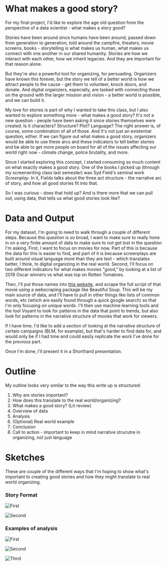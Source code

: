 # What makes a good story? 

For my final project, I'd like to explore the age old question from the perspective of a data scientist - what makes a story good? 

Stories have been around since humans have been around, passed down from generation to generation, told around the campfire, theaters, movie screens, books - storytelling is what makes us human, what makes us connect with one another in our shared humanity. Stories are how we interact with each other, how we inherit legacies. And they are important for that reason alone. 

But they're also a powerful tool for organizing, for persuading. Organizers have known this forever, but the story we tell of a better world is how we attract people to the cause - get them to volunteer, knock doors, and donate. And digital organizers, especially, are tasked with connecting those on the ground with the larger mission and vision - a better world is possible, and we can build it. 

My love for stories is part of why I wanted to take this class, but I also wanted to explore something more - what makes a good story? It's not a new question - people have been asking it since stories themselves were created. Is it characters? Structure? Plot? Language? The right answer is, of course, some combination of all of those. And it's not just an existential question, either. If we can figure out what makes a good story, organizers would be able to use these arcs and these indicators to tell better stories and be able to get more people on board for all of the issues affecting our world right now - climate change, police brutality, and more. 

Since I started exploring this concept, I started consuming so much content on what exactly makes a good story. One of the books I picked up (through my screenwriting class last semester) was Syd Field's seminal work <i>Screenplay</i>. In it, Fields talks about the three act structure - the narrative arc of story, and how all good stories fit into that. 

So I was curious - does that hold up? And is there more that we can pull out, using data, that tells us what good stories look like? 

# Data and Output

For my dataset, I'm going to need to walk through a couple of different steps. Because this question is so broad, I want to make sure to really hone in on a very finite amount of data to make sure to not get lost in the question I'm asking. First, I want to focus on movies for now. Part of this is because the data for this is easier to find, and part of it is because screenplays are built around visual language more than they are text - which translates better, I think, to digital organizing in the real world. Second, I'll focus on two different indicators for what makes movies "good," by looking at a list of 2019 Oscar winners vs what was top on Rotten Tomatoes. 

Then, I'll put those names into [this website](https://imsdb.com/), and scrape the full script of that movie using a webscraping package like Beautiful Soup. This will be my main source of data, and I'll have to pull in other things like lists of common words, etc (which are easily found through a quick google search) so that I'm only focusing on unique words. I'll then use machine learning tools and the tool Voyant to look for patterns in the data that point to trends, but also look for patterns in the narrative structure of movies that work for viewers. 

If I have time, I'd like to add a section of looking at the narrative structure of certain campaigns (BLM, for example), but that's harder to find data for, and would only be if I had time and could easily replicate the work I've done for the previous part. 

Once I'm done, I'll present it in a Shorthand presentation. 

# Outline

My outline looks very similar to the way this write up is structured:

1) Why are stories important?
2) How does this translate to the real world/organizing? 
3) What makes a good story? (Lit review)
4) Overview of data 
5) Analysis
6) (Optional) Real world example 
7) Conclusion
8) Call to action - important to keep in mind narrative strucutre in organizing, not just language 

# Sketches

These are couple of the different ways that I'm hoping to show what's important to creating good stories and how they might translate to real world organizing.

### Story Format

![First](Paper.telling_stories.9.png)

![Second](Paper.telling_stories.12.png)

### Examples of analysis

![First](Paper.telling_stories.10.png)

![Second](Paper.telling_stories.11.png)

![Third](Paper.telling_stories.13.png)




